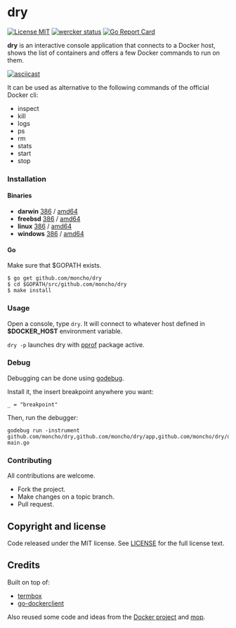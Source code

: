 # dry
[![License MIT](https://img.shields.io/badge/license-MIT-lightgrey.svg?style=flat)](https://github.com/moncho/dry#license-mit)
[![wercker status](https://app.wercker.com/status/66c3ab71a46c0c8841f34a526fc23189/s/master "wercker status")](https://app.wercker.com/project/bykey/66c3ab71a46c0c8841f34a526fc23189)
[![Go Report Card](http://goreportcard.com/badge/moncho/dry)](http://goreportcard.com/report/moncho/dry)


**dry** is an interactive console application that connects to a Docker host, shows the list of containers and offers a few Docker commands to run on them.

[![asciicast](https://asciinema.org/a/31436.png)](https://asciinema.org/a/31436)

It can be used as alternative to the following commands of the official Docker cli:

* inspect
* kill
* logs
* ps
* rm
* stats
* start
* stop

### Installation

#### Binaries

- **darwin** [386](https://github.com/moncho/dry/releases/download/v0.1.0-beta/dry-darwin-386) / [amd64](https://github.com/moncho/dry/releases/download/v0.1.0-beta/dry-darwin-amd64)
- **freebsd** [386](https://github.com/moncho/dry/releases/download/v0.1.0-beta/dry-freebsd-386) / [amd64](https://github.com/moncho/dry/releases/download/v0.1.0-beta/dry-freebsd-amd64)
- **linux** [386](https://github.com/moncho/dry/releases/download/v0.1.0-beta/dry-linux-386) / [amd64](https://github.com/moncho/dry/releases/download/v0.1.0-beta/dry-linux-amd64)
- **windows** [386](https://github.com/moncho/dry/releases/download/v0.1.0-beta/dry-windows-386) / [amd64](https://github.com/moncho/dry/releases/download/v0.1.0-beta/dry-windows-amd64)

#### Go

Make sure that $GOPATH exists.

```
$ go get github.com/moncho/dry
$ cd $GOPATH/src/github.com/moncho/dry
$ make install
```

### Usage

Open a console, type ```dry```. It will connect to whatever host defined in **$DOCKER_HOST** environment variable.

```dry -p``` launches dry with [pprof](https://golang.org/pkg/net/http/pprof/) package active.

### Debug

Debugging can be done using [godebug](https://github.com/mailgun/godebug).

Install it, the insert breakpoint anywhere you want:
```
_ = "breakpoint"
```
Then, run the debugger:
```
godebug run -instrument github.com/moncho/dry,github.com/moncho/dry/app,github.com/moncho/dry/docker,github.com/moncho/dry/ui,github.com/moncho/dry/appui main.go
```
### Contributing
All contributions are welcome.

* Fork the project.
* Make changes on a topic branch.
* Pull request.

## Copyright and license

Code released under the MIT license. See
[LICENSE](https://github.com/moncho/dry/blob/master/LICENSE) for the full license text.

## Credits

Built on top of:
* [termbox](https://github.com/nsf/termbox-go)
* [go-dockerclient](https://github.com/fsouza/go-dockerclient)

Also reused some code and ideas from the [Docker project](https://github.com/docker/docker) and [mop](https://github.com/michaeldv/mop).
